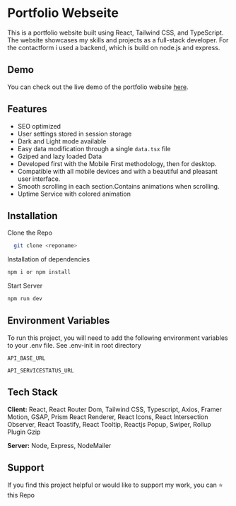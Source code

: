 # Portfolio Webseite

This is a portfolio website built using React, Tailwind CSS, and TypeScript. The website showcases my skills and projects as a full-stack developer. For the contactform i used a backend, which is build on node.js and express.

## Demo

You can check out the live demo of the portfolio website [here](https://leej200100.github.io/myportfolio2/).

## Features

- SEO optimized
- User settings stored in session storage
- Dark and Light mode available
- Easy data modification through a single `data.tsx` file
- Gziped and lazy loaded Data
- Developed first with the Mobile First methodology, then for desktop.
- Compatible with all mobile devices and with a beautiful and pleasant user interface.
- Smooth scrolling in each section.Contains animations when scrolling.
- Uptime Service with colored animation

## Installation

Clone the Repo

```bash
  git clone <reponame>
```

Installation of dependencies

```bash
npm i or npm install
```

Start Server

```bash
npm run dev
```

## Environment Variables

To run this project, you will need to add the following environment variables to your .env file. See .env-init in root directory

`API_BASE_URL`

`API_SERVICESTATUS_URL`

## Tech Stack

**Client:** React, React Router Dom, Tailwind CSS, Typescript, Axios, Framer Motion, GSAP, Prism React Renderer, React Icons, React Intersection Observer, React Toastify, React Tooltip, Reactjs Popup, Swiper, Rollup Plugin Gzip

**Server:** Node, Express, NodeMailer

## Support

If you find this project helpful or would like to support my work, you can ⭐ this Repo

